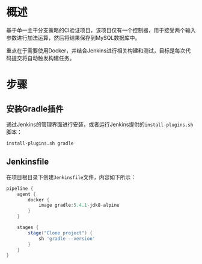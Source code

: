 # 概述

基于单一主干分支策略的CI验证项目，该项目仅有一个控制器，用于接受两个输入参数进行加法运算，然后将结果保存到MySQL数据库中。

重点在于需要使用Docker，并结合Jenkins进行相关构建和测试，目标是每次代码提交将自动触发构建任务。

# 步骤

## 安装Gradle插件

通过Jenkins的管理界面进行安装，或者运行Jenkins提供的`install-plugins.sh`脚本：

```
install-plugins.sh gradle
```

## Jenkinsfile

在项目根目录下创建`Jenkinsfile`文件，内容如下所示：

```groovy
pipeline {
    agent {
        docker {
            image gradle:5.4.1-jdk8-alpine
        }
    }

    stages {
        stage("Clone project") {
            sh 'gradle --version'
        }
    }
}
```